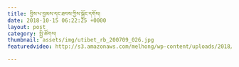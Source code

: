 ```yaml
---
title: བྱིས་པ་བྱམས་དང་ཐབས་ཀྱིས་སྐྱོང་དགོས།
date: 2018-10-15 06:22:25 +0000
layout: post
category: སྤྱི་ཚོགས།
thumbnail: assets/img/utibet_rb_200709_026.jpg
featuredvideo: http://s3.amazonaws.com/melhong/wp-content/uploads/2018/10/12215451/Raise-Kids-With-Love-fanal-cut.mp4

---
```

